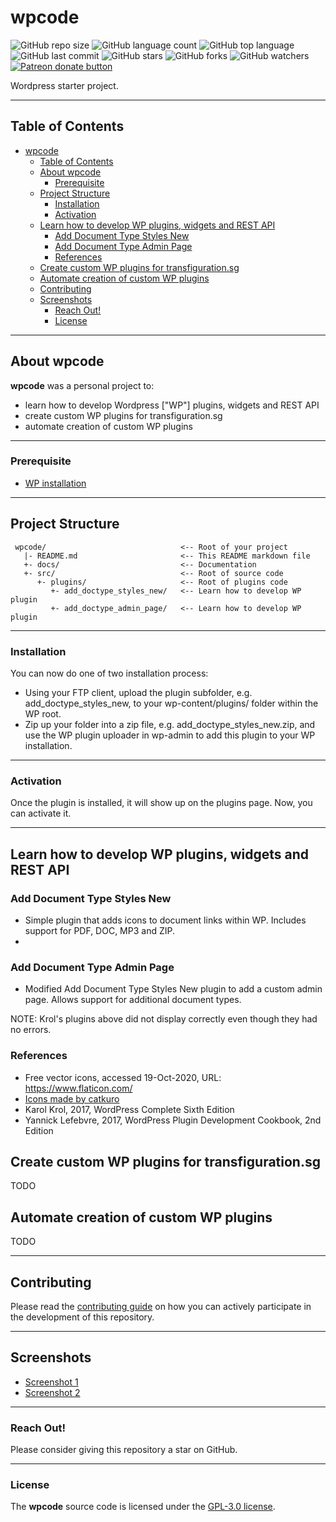 # wpcode

<!--- See https://shields.io for others or to customize this set of shields.  --->

![GitHub repo size](https://img.shields.io/github/repo-size/dennislwm/wpcode?style=plastic)
![GitHub language count](https://img.shields.io/github/languages/count/dennislwm/wpcode?style=plastic)
![GitHub top language](https://img.shields.io/github/languages/top/dennislwm/wpcode?style=plastic)
![GitHub last commit](https://img.shields.io/github/last-commit/dennislwm/wpcode?color=red&style=plastic)
![GitHub stars](https://img.shields.io/github/stars/dennislwm/wpcode?style=social)
![GitHub forks](https://img.shields.io/github/forks/dennislwm/wpcode?style=social)
![GitHub watchers](https://img.shields.io/github/watchers/dennislwm/wpcode?style=social)
<span class="badge-patreon"><a href="https://patreon.com/densoload" title="Donate to this project using Patreon"><img src="https://img.shields.io/badge/patreon-donate-yellow.svg" alt="Patreon donate button" /></a></span>

Wordpress starter project.

---
## Table of Contents
- [wpcode](#wpcode)
  - [Table of Contents](#table-of-contents)
  - [About wpcode](#about-wpcode)
    - [Prerequisite](#prerequisite)
  - [Project Structure](#project-structure)
    - [Installation](#installation)
    - [Activation](#activation)
  - [Learn how to develop WP plugins, widgets and REST API](#learn-how-to-develop-wp-plugins-widgets-and-rest-api)
    - [Add Document Type Styles New](#add-document-type-styles-new)
    - [Add Document Type Admin Page](#add-document-type-admin-page)
    - [References](#references)
  - [Create custom WP plugins for transfiguration.sg](#create-custom-wp-plugins-for-transfigurationsg)
  - [Automate creation of custom WP plugins](#automate-creation-of-custom-wp-plugins)
  - [Contributing](#contributing)
  - [Screenshots](#screenshots)
    - [Reach Out!](#reach-out)
    - [License](#license)

---
## About wpcode
**wpcode** was a personal project to:
- learn how to develop Wordpress ["WP"] plugins, widgets and REST API
- create custom WP plugins for transfiguration.sg
- automate creation of custom WP plugins

---
### Prerequisite

* [WP installation](https://wordpress.org)

---
## Project Structure
     wpcode/                              <-- Root of your project
       |- README.md                       <-- This README markdown file
       +- docs/                           <-- Documentation
       +- src/                            <-- Root of source code
          +- plugins/                     <-- Root of plugins code
             +- add_doctype_styles_new/   <-- Learn how to develop WP plugin
             +- add_doctype_admin_page/   <-- Learn how to develop WP plugin

---
### Installation

You can now do one of two installation process:

- Using your FTP client, upload the plugin subfolder, e.g. add_doctype_styles_new, to your wp-content/plugins/ folder within the WP root.
- Zip up your folder into a zip file, e.g. add_doctype_styles_new.zip, and use the WP plugin uploader in wp-admin to add this plugin to your WP installation.

---
### Activation

Once the plugin is installed, it will show up on the plugins page. Now, you can activate it.

---
## Learn how to develop WP plugins, widgets and REST API

### Add Document Type Styles New
- Simple plugin that adds icons to document links within WP. Includes support for PDF, DOC, MP3 and ZIP.
- 
### Add Document Type Admin Page
- Modified Add Document Type Styles New plugin to add a custom admin page. Allows support for additional document types.

NOTE: Krol's plugins above did not display correctly even though they had no errors.

### References
- Free vector icons, accessed 19-Oct-2020, URL: https://www.flaticon.com/
- [Icons made by catkuro](https://www.flaticon.com/authors/catkuro)
- Karol Krol, 2017, WordPress Complete Sixth Edition
- Yannick Lefebvre, 2017, WordPress Plugin Development Cookbook, 2nd Edition

## Create custom WP plugins for transfiguration.sg

TODO

## Automate creation of custom WP plugins

TODO

---
## Contributing

Please read the [contributing guide](https://github.com/dennislwm/wpcode/blob/master/CONTRIBUTING.md) on how you can actively participate in the development of this repository.

---
## Screenshots

- [Screenshot 1](https://snipboard.io/A9rJuV.jpg)
- [Screenshot 2](https://doy2mn9upadnk.cloudfront.net/uploads/default/original/4X/9/7/b/97b397638c2d42651b97c21511b09b9e440b0f2f.jpeg)

---
### Reach Out!

Please consider giving this repository a star on GitHub.

---
### License
The **wpcode** source code is licensed under the [GPL-3.0 license](https://github.com/dennislwm/dscode/blob/master/LICENSE).